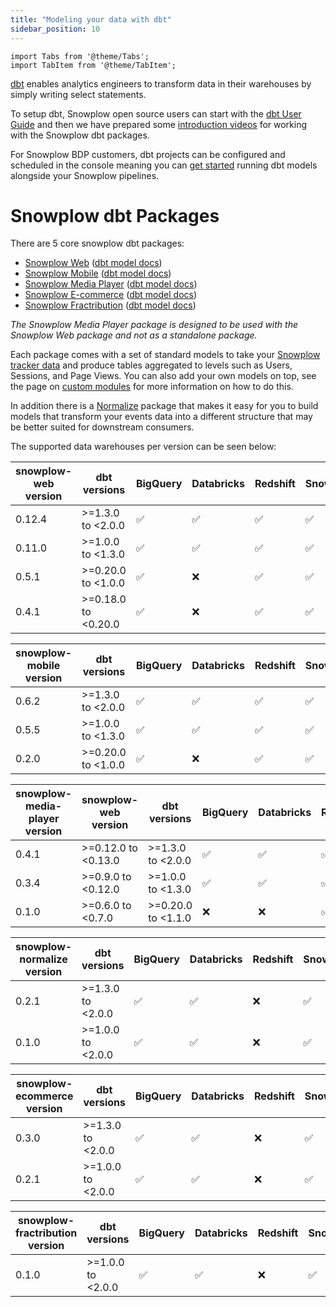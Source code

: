 ```yaml
---
title: "Modeling your data with dbt"
sidebar_position: 10
---
```


```mdx-code-block
import Tabs from '@theme/Tabs';
import TabItem from '@theme/TabItem';
```

[dbt](https://docs.getdbt.com/) enables analytics engineers to transform data in their warehouses by simply writing select statements.

To setup dbt, Snowplow open source users can start with the [dbt User Guide](https://docs.getdbt.com/guides/getting-started) and then we have prepared some [introduction videos](https://www.youtube.com/watch?v=1kd6BJhC4BE) for working with the Snowplow dbt packages.

For Snowplow BDP customers, dbt projects can be configured and scheduled in the console meaning you can [get started](/docs/modeling-your-data/running-data-models-via-snowplow-bdp/dbt/index.md) running dbt models alongside your Snowplow pipelines.


# Snowplow dbt Packages

There are 5 core snowplow dbt packages:
-  [Snowplow Web](/docs/modeling-your-data/modeling-your-data-with-dbt/dbt-models/dbt-web-data-model/index.md) ([dbt model docs](https://snowplow.github.io/dbt-snowplow-web/#!/overview/snowplow_web))
-  [Snowplow Mobile](/docs/modeling-your-data/modeling-your-data-with-dbt/dbt-models/dbt-mobile-data-model/index.md) ([dbt model docs](https://snowplow.github.io/dbt-snowplow-mobile/#!/overview/snowplow_mobile))
-  [Snowplow Media Player](/docs/modeling-your-data/modeling-your-data-with-dbt/dbt-models/dbt-media-player-data-model/index.md) ([dbt model docs](https://snowplow.github.io/dbt-snowplow-media-player/#!/overview/snowplow_media_player))
-  [Snowplow E-commerce](/docs/modeling-your-data/modeling-your-data-with-dbt/dbt-models/dbt-ecommerce-data-model/index.md) ([dbt model docs](https://snowplow.github.io/dbt-snowplow-ecommerce/#!/overview/snowplow_ecommerce))
- [Snowplow Fractribution](/docs/modeling-your-data/modeling-your-data-with-dbt/dbt-models/dbt-fractribution-data-model) ([dbt model docs](https://snowplow.github.io/dbt-snowplow-fractribution/#!/overview/fractribution))

_The Snowplow Media Player package is designed to be used with the Snowplow Web package and not as a standalone package._

Each package comes with a set of standard models to take your [Snowplow tracker data](/docs/collecting-data/collecting-from-own-applications/index.md) and produce tables aggregated to levels such as Users, Sessions, and Page Views. You can also add your own models on top, see the page on [custom modules](/docs/modeling-your-data/modeling-your-data-with-dbt/dbt-custom-models/index.md) for more information on how to do this.

In addition there is a [Normalize](docs/modeling-your-data/modeling-your-data-with-dbt/dbt-models/dbt-normalize-data-model/index.md) package that makes it easy for you to build models that transform your events data into a different structure that may be better suited for downstream consumers.

The supported data warehouses per version can be seen below:


<Tabs groupId="dbt-packages">
<TabItem value="web" label="Snowplow Web" default>

| snowplow-web version | dbt versions        | BigQuery  | Databricks  | Redshift  | Snowflake  | Postgres  |
| -------------------- | ------------------- | --------- | ----------- | --------- | ---------- | --------- |
| 0.12.4              | >=1.3.0 to <2.0.0   | ✅        | ✅            | ✅        | ✅         | ✅          |
| 0.11.0              | >=1.0.0 to <1.3.0   | ✅        | ✅            | ✅        | ✅         | ✅          |
| 0.5.1                | >=0.20.0 to <1.0.0  | ✅        | ❌            | ✅        | ✅         | ✅          |
| 0.4.1                | >=0.18.0 to <0.20.0 | ✅        | ❌            | ✅        | ✅         | ❌          |

</TabItem>
<TabItem value="mobile" label="Snowplow Mobile">

| snowplow-mobile version | dbt versions       | BigQuery  | Databricks  | Redshift  | Snowflake  | Postgres  |
| ----------------------- | ------------------ | --------- | ----------- | --------- | ---------- | --------- |
| 0.6.2                   | >=1.3.0 to <2.0.0  | ✅          | ✅          | ✅        | ✅           | ✅        |
| 0.5.5                   | >=1.0.0 to <1.3.0  | ✅          | ✅          | ✅        | ✅           | ✅        |
| 0.2.0                   | >=0.20.0 to <1.0.0 | ✅          | ❌          | ✅        | ✅           | ✅        |

</TabItem>
<TabItem value="media" label="Snowplow Media Player">

| snowplow-media-player version | snowplow-web version | dbt versions       | BigQuery | Databricks | Redshift | Snowflake | Postgres |
| ----------------------------- | -------------------- | ------------------ | -------- | ---------- | -------- | --------- | -------- |
| 0.4.1                         | >=0.12.0 to <0.13.0   | >=1.3.0 to <2.0.0  | ✅       | ✅          | ✅       | ✅        | ✅        |
| 0.3.4                         | >=0.9.0 to <0.12.0   | >=1.0.0 to <1.3.0  | ✅       | ✅          | ✅       | ✅        | ✅        |
| 0.1.0                         | >=0.6.0 to <0.7.0    | >=0.20.0 to <1.1.0 | ❌       | ❌          | ✅       | ❌        | ✅        |

</TabItem>
<TabItem value="normalize" label="Snowplow Normalize">

| snowplow-normalize version | dbt versions      | BigQuery | Databricks | Redshift | Snowflake | Postgres |
| ----------------------------- | ----------------- | -------- | ---------- | -------- | --------- | -------- |
| 0.2.1                         | >=1.3.0 to <2.0.0 | ✅        | ✅        | ❌        | ✅        | ❌        |
| 0.1.0                         | >=1.0.0 to <2.0.0 | ✅        | ✅        | ❌        | ✅        | ❌        |

</TabItem>
<TabItem value="ecommerce" label="Snowplow E-commerce">

| snowplow-ecommerce version | dbt versions      | BigQuery | Databricks | Redshift | Snowflake | Postgres |
| -------------------------- | ----------------- | -------- | ---------- | -------- | --------- | -------- |
| 0.3.0                      | >=1.3.0 to <2.0.0 | ✅        | ✅        | ❌       | ✅        | ❌       |
| 0.2.1                      | >=1.0.0 to <2.0.0 | ✅        | ✅        | ❌       | ✅        | ❌       |

</TabItem>

<TabItem value="fractribution" label="Snowplow Fractribution">

| snowplow-fractribution version | dbt versions      | BigQuery | Databricks | Redshift | Snowflake | Postgres |
| ----------------------------- | ----------------- | -------- | ---------- | -------- | --------- | -------- |
| 0.1.0                         |  >=1.0.0 to <2.0.0 | ✅       |  ✅       | ❌       | ✅       | ❌        |

</TabItem>
</Tabs>
